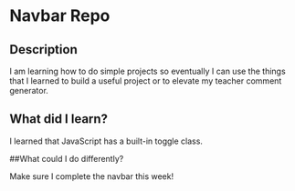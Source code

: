 # Navbar Repo

## Description

I am learning how to do simple projects so eventually I can use the things that I learned to build a useful project or to elevate my teacher comment generator. 

## What did I learn?
I learned that JavaScript has a built-in toggle class.

##What could I do differently?

Make sure I complete the navbar this week!
